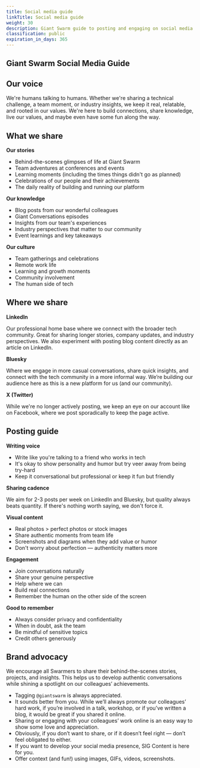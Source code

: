```yaml
---
title: Social media guide
linkTitle: Social media guide
weight: 30
description: Giant Swarm guide to posting and engaging on social media
classification: public
expiration_in_days: 365
---
```

## Giant Swarm Social Media Guide

## **Our voice**

We're humans talking to humans. Whether we're sharing a technical challenge, a team moment, or industry insights, we keep it real, relatable, and rooted in our values. We're here to build connections, share knowledge, live our values, and maybe even have some fun along the way. 

## **What we share**

**Our stories**

- Behind-the-scenes glimpses of life at Giant Swarm
- Team adventures at conferences and events
- Learning moments (including the times things didn't go as planned)
- Celebrations of our people and their achievements
- The daily reality of building and running our platform

**Our knowledge**

- Blog posts from our wonderful colleagues
- Giant Conversations episodes 
- Insights from our team's experiences
- Industry perspectives that matter to our community
- Event learnings and key takeaways

**Our culture**

- Team gatherings and celebrations
- Remote work life
- Learning and growth moments
- Community involvement
- The human side of tech

## **Where we share**

**LinkedIn**

Our professional home base where we connect with the broader tech community. Great for sharing longer stories, company updates, and industry perspectives. We also experiment with posting blog content directly as an article on LinkedIn. 

**Bluesky**

Where we engage in more casual conversations, share quick insights, and connect with the tech community in a more informal way. We’re building our audience here as this is a new platform for us (and our community). 

**X (Twitter)** 

While we're no longer actively posting, we keep an eye on our account like on Facebook, where we post sporadically to keep the page active. 

## **Posting guide**

**Writing voice**

- Write like you're talking to a friend who works in tech
- It's okay to show personality and humor but try veer away from being try-hard
- Keep it conversational but professional or keep it fun but friendly 

**Sharing cadence**

We aim for 2-3 posts per week on LinkedIn and Bluesky, but quality always beats quantity. If there's nothing worth saying, we don't force it.



**Visual content**

- Real photos > perfect photos or stock images
- Share authentic moments from team life
- Screenshots and diagrams when they add value or humor
- Don't worry about perfection — authenticity matters more

**Engagement**

- Join conversations naturally
- Share your genuine perspective
- Help where we can
- Build real connections
- Remember the human on the other side of the screen

**Good to remember**

- Always consider privacy and confidentiality
- When in doubt, ask the team
- Be mindful of sensitive topics
- Credit others generously

## Brand advocacy

We encourage all Swarmers to share their behind-the-scenes stories, projects, and insights. This helps us to develop authentic conversations while shining a spotlight on our colleagues’ achievements.

- Tagging `@giantswarm` is always appreciated.
- It sounds better from you. While we’ll always promote our colleagues’ hard work, if you’re involved in a talk, workshop, or if you’ve written a blog, it would be great if you shared it online.
- Sharing or engaging with your colleagues’ work online is an easy way to show some love and appreciation.
- Obviously, if you don’t want to share, or if it doesn’t feel right — don’t feel obligated to either.
- If you want to develop your social media presence, SIG Content is here for you.
- Offer context (and fun!) using images, GIFs, videos, screenshots.




